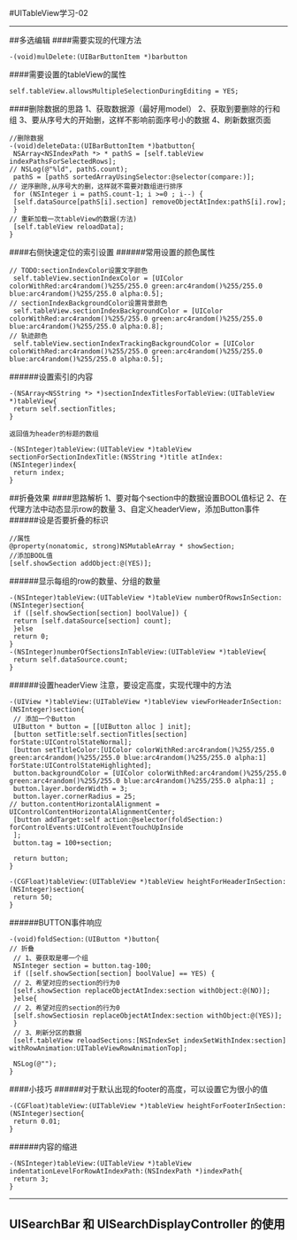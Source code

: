 #UITableView学习-02

---

##多选编辑
####需要实现的代理方法
```
-(void)mulDelete:(UIBarButtonItem *)barbutton
```
####需要设置的tableView的属性
```
self.tableView.allowsMultipleSelectionDuringEditing = YES;
```
####删除数据的思路
    1、获取数据源（最好用model）
    2、获取到要删除的行和组
    3、要从序号大的开始删，这样不影响前面序号小的数据
    4、刷新数据页面
```
//删除数据
-(void)deleteData:(UIBarButtonItem *)batbutton{
 NSArray<NSIndexPath *> * pathS = [self.tableView indexPathsForSelectedRows];
// NSLog(@"%ld", pathS.count);
 pathS = [pathS sortedArrayUsingSelector:@selector(compare:)];
// 逆序删除,从序号大的删，这样就不需要对数组进行排序
 for (NSInteger i = pathS.count-1; i >=0 ; i--) {
 [self.dataSource[pathS[i].section] removeObjectAtIndex:pathS[i].row];
 }
// 重新加载一次tableView的数据(方法)
 [self.tableView reloadData];
}
```
####右侧快速定位的索引设置
######常用设置的颜色属性
```
// TODO:sectionIndexColor设置文字颜色
 self.tableView.sectionIndexColor = [UIColor colorWithRed:arc4random()%255/255.0 green:arc4random()%255/255.0 blue:arc4random()%255/255.0 alpha:0.5];
// sectionIndexBackgroundColor设置背景颜色
 self.tableView.sectionIndexBackgroundColor = [UIColor colorWithRed:arc4random()%255/255.0 green:arc4random()%255/255.0 blue:arc4random()%255/255.0 alpha:0.8];
// 轨迹颜色
 self.tableView.sectionIndexTrackingBackgroundColor = [UIColor colorWithRed:arc4random()%255/255.0 green:arc4random()%255/255.0 blue:arc4random()%255/255.0 alpha:0.5];
```
######设置索引的内容
```
-(NSArray<NSString *> *)sectionIndexTitlesForTableView:(UITableView *)tableView{
 return self.sectionTitles;
}
```
    返回值为header的标题的数组
```
-(NSInteger)tableView:(UITableView *)tableView sectionForSectionIndexTitle:(NSString *)title atIndex:(NSInteger)index{
 return index;
}
```
##折叠效果
####思路解析
    1、要对每个section中的数据设置BOOL值标记
    2、在代理方法中动态显示row的数量
    3、自定义headerView，添加Button事件
######设是否要折叠的标识
```
//属性
@property(nonatomic, strong)NSMutableArray * showSection;
//添加BOOL值
[self.showSection addObject:@(YES)];

```
######显示每组的row的数量、分组的数量
```
-(NSInteger)tableView:(UITableView *)tableView numberOfRowsInSection:(NSInteger)section{
 if ([self.showSection[section] boolValue]) {
 return [self.dataSource[section] count];
 }else
 return 0;
}
-(NSInteger)numberOfSectionsInTableView:(UITableView *)tableView{
 return self.dataSource.count;
}
```
######设置headerView
    注意，要设定高度，实现代理中的方法
```
-(UIView *)tableView:(UITableView *)tableView viewForHeaderInSection:(NSInteger)section{
 // 添加一个Button
 UIButton * button = [[UIButton alloc ] init];
 [button setTitle:self.sectionTitles[section] forState:UIControlStateNormal];
 [button setTitleColor:[UIColor colorWithRed:arc4random()%255/255.0 green:arc4random()%255/255.0 blue:arc4random()%255/255.0 alpha:1] forState:UIControlStateHighlighted];
 button.backgroundColor = [UIColor colorWithRed:arc4random()%255/255.0 green:arc4random()%255/255.0 blue:arc4random()%255/255.0 alpha:1] ;
 button.layer.borderWidth = 3;
 button.layer.cornerRadius = 25;
// button.contentHorizontalAlignment = UIControlContentHorizontalAlignmentCenter;
 [button addTarget:self action:@selector(foldSection:) forControlEvents:UIControlEventTouchUpInside
 ];
 button.tag = 100+section;

 return button;
}
```
```
-(CGFloat)tableView:(UITableView *)tableView heightForHeaderInSection:(NSInteger)section{
 return 50;
}
```
######BUTTON事件响应
```
-(void)foldSection:(UIButton *)button{
// 折叠
 // 1、要获取是哪一个组
 NSInteger section = button.tag-100;
 if ([self.showSection[section] boolValue] == YES) {
 // 2、希望对应的section的行为0
 [self.showSection replaceObjectAtIndex:section withObject:@(NO)];
 }else{
 // 2、希望对应的section的行为0
 [self.showSectiosin replaceObjectAtIndex:section withObject:@(YES)];
 }
 // 3、刷新分区的数据
 [self.tableView reloadSections:[NSIndexSet indexSetWithIndex:section] withRowAnimation:UITableViewRowAnimationTop];

 NSLog(@"");
}
```

####小技巧
######对于默认出现的footer的高度，可以设置它为很小的值
```
-(CGFloat)tableView:(UITableView *)tableView heightForFooterInSection:(NSInteger)section{
 return 0.01;
}
```
######内容的缩进
```
-(NSInteger)tableView:(UITableView *)tableView indentationLevelForRowAtIndexPath:(NSIndexPath *)indexPath{
 return 3;
}
```

---

## UISearchBar 和  UISearchDisplayController 的使用